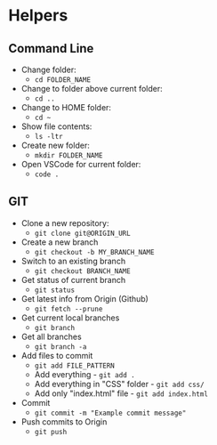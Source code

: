 # Helpers

## Command Line

* Change folder:
    * `cd FOLDER_NAME`
* Change to folder above current folder:
    * `cd ..`
* Change to HOME folder:
    * `cd ~`
* Show file contents:
    * `ls -ltr`
* Create new folder:
    * `mkdir FOLDER_NAME`
* Open VSCode for current folder:
    * `code .`


## GIT

* Clone a new repository:
    * `git clone git@ORIGIN_URL`
* Create a new branch
    * `git checkout -b MY_BRANCH_NAME`
* Switch to an existing branch
    * `git checkout BRANCH_NAME`
* Get status of current branch
    * `git status`
* Get latest info from Origin (Github)
    * `git fetch --prune`
* Get current local branches
    * `git branch`
* Get all branches
    * `git branch -a`
* Add files to commit
    * `git add FILE_PATTERN`
    * Add everything - `git add .`
    * Add everything in "CSS" folder - `git add css/`
    * Add only "index.html" file - `git add index.html`
* Commit
    * `git commit -m "Example commit message"`
* Push commits to Origin
    * `git push`